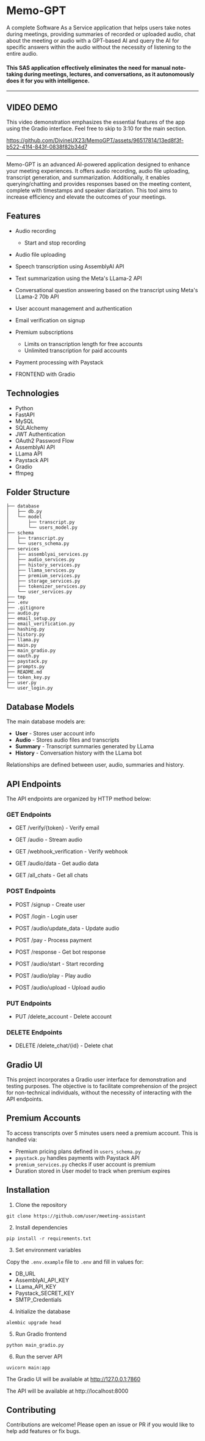 # Memo-GPT

A complete Software As a Service application that helps users take notes during meetings, providing summaries of recorded or uploaded audio, chat about the meeting or audio with a GPT-based AI and query the AI for specific answers within the audio without the necessity of listening to the entire audio.




#### This SAS application effectively eliminates the need for manual note-taking during meetings, lectures, and conversations, as it autonomously does it for you with intelligence.


-----

## VIDEO DEMO

This video demonstration emphasizes the essential features of the app using the Gradio interface. Feel free to skip to 3:10 for the main section.


https://github.com/DivineUX23/MemoGPT/assets/96517814/13ed8f3f-b522-41f4-843f-0838f82b34d7



----

Memo-GPT is an advanced AI-powered application designed to enhance your meeting experiences. It offers audio recording, audio file uploading, transcript generation, and summarization. Additionally, it enables querying/chatting and provides responses based on the meeting content, complete with timestamps and speaker diarization. This tool aims to increase efficiency and elevate the outcomes of your meetings.


## Features

- Audio recording
  - Start and stop recording
- Audio file uploading 
- Speech transcription using AssemblyAI API
- Text summarization using the Meta's LLama-2 API
- Conversational question answering based on the transcript using Meta's LLama-2 70b API
- User account management and authentication
- Email verification on signup 
- Premium subscriptions
  - Limits on transcription length for free accounts
  - Unlimited transcription for paid accounts
- Payment processing with Paystack
  
- FRONTEND with Gradio


## Technologies

- Python
- FastAPI
- MySQL
- SQLAlchemy
- JWT Authentication
- OAuth2 Password Flow
- AssemblyAI API
- LLama API
- Paystack API
- Gradio
- ffmpeg


## Folder Structure

```
├── database
│   ├── db.py
│   └── model
│       ├── transcript.py
│       └── users_model.py
├── schema
│   ├── transcript.py 
│   └── users_schema.py
├── services
│   ├── assemblyai_services.py
│   ├── audio_services.py
│   ├── history_services.py  
│   ├── llama_services.py
│   ├── premium_services.py
│   ├── storage_services.py
│   ├── tokenizer_services.py
│   └── user_services.py
├── tmp
├── .env
├── .gitignore
├── audio.py
├── email_setup.py
├── email_verification.py
├── hashing.py
├── history.py 
├── llama.py
├── main.py
├── main_gradio.py
├── oauth.py
├── paystack.py
├── prompts.py
├── README.md
├── token_key.py
├── user.py
└── user_login.py
```

  
## Database Models

The main database models are:

- **User** - Stores user account info
- **Audio** - Stores audio files and transcripts  
- **Summary** - Transcript summaries generated by LLama
- **History** - Conversation history with the LLama bot
  
Relationships are defined between user, audio, summaries and history.

## API Endpoints

The API endpoints are organized by HTTP method below:

### GET Endpoints

- GET /verify/{token} - Verify email 

- GET /audio - Stream audio

- GET /webhook_verification - Verify webhook

- GET /audio/data - Get audio data

- GET /all_chats - Get all chats

### POST Endpoints  

- POST /signup - Create user

- POST /login - Login user

- POST /audio/update_data - Update audio 

- POST /pay - Process payment

- POST /response - Get bot response 

- POST /audio/start - Start recording

- POST /audio/play - Play audio

- POST /audio/upload - Upload audio

### PUT Endpoints

- PUT /delete_account - Delete account

### DELETE Endpoints

- DELETE /delete_chat/{id} - Delete chat



## Gradio UI

This project incorporates a Gradio user interface for demonstration and testing purposes. The objective is to facilitate comprehension of the project for non-technical individuals, without the necessity of interacting with the API endpoints.


## Premium Accounts

To access transcripts over 5 minutes users need a premium account. This is handled via:

- Premium pricing plans defined in `users_schema.py`
- `paystack.py` handles payments with Paystack API
- `premium_services.py` checks if user account is premium
- Duration stored in User model to track when premium expires


## Installation

1. Clone the repository

```
git clone https://github.com/user/meeting-assistant
```

2. Install dependencies

```
pip install -r requirements.txt
```

3. Set environment variables

Copy the `.env.example` file to `.env` and fill in values for:

- DB_URL
- AssemblyAI_API_KEY
- LLama_API_KEY  
- Paystack_SECRET_KEY
- SMTP_Credentials

4. Initialize the database 

```
alembic upgrade head
```

5. Run Gradio frontend

```
python main_gradio.py
```

6. Run the server API

```
uvicorn main:app
```


The Gradio UI will be available at http://127.0.0.1:7860

The API will be available at http://localhost:8000

## Contributing

Contributions are welcome! Please open an issue or PR if you would like to help add features or fix bugs.
